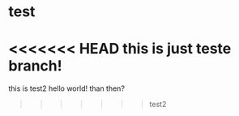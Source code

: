 # test

<<<<<<< HEAD
this is just teste branch!
=======
this is test2
hello world! than then?
>>>>>>> test2
